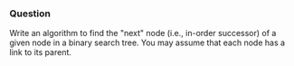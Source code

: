 ### Question

Write an algorithm to find the "next" node (i.e., in-order successor) of a given node in a binary search tree. You may assume that each node has a link to its parent. 
